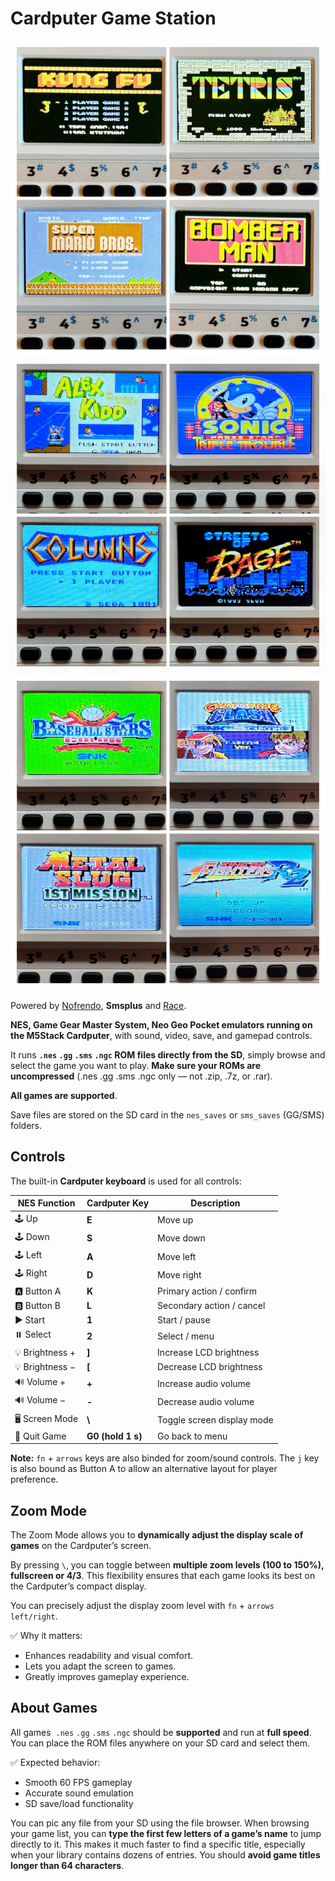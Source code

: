 # Cardputer Game Station

![NES emulator screen captures on the M5Stack Cardputer](nes_emulator_s.jpg)
![SMS emulator screen captures on the M5Stack Cardputer](sms_emulator_s.jpg)
![NGP emulator screen captures on the M5Stack Cardputer](ngp_emulator_s.jpg)


Powered by [Nofrendo](https://github.com/moononournation/arduino-nofrendo), **Smsplus** and [Race](https://github.com/libretro/RACE). 

**NES, Game Gear Master System, Neo Geo Pocket emulators running on the M5Stack Cardputer**, with sound, video, save, and gamepad controls.

It runs **`.nes` `.gg` `.sms` `.ngc` ROM files directly from the SD**, simply browse and select the game you want to play.
**Make sure your ROMs are uncompressed** (.nes .gg .sms .ngc only — not .zip, .7z, or .rar).

**All games are supported**. 

Save files are stored on the SD card in the `nes_saves` or `sms_saves` (GG/SMS) folders.

## Controls

The built-in **Cardputer keyboard** is used for all controls: 

| NES Function | Cardputer Key | Description |
|---------------|---------------|-------------|
| 🕹️ Up | **E** | Move up |
| 🕹️ Down | **S** | Move down |
| 🕹️ Left | **A** | Move left |
| 🕹️ Right | **D** | Move right |
| 🅰️ Button A | **K** | Primary action / confirm |
| 🅱️ Button B | **L** | Secondary action / cancel |
| ▶️ Start | **1** | Start / pause |
| ⏸️ Select | **2** | Select / menu |
| 💡 Brightness + | **]** | Increase LCD brightness |
| 💡 Brightness − | **[** | Decrease LCD brightness |
| 🔊 Volume + | **+** | Increase audio volume |
| 🔊 Volume − | **-** | Decrease audio volume |
| 🖥️ Screen Mode | **\\** | Toggle screen display mode |
| 🔘 Quit Game | **G0 (hold 1 s)** | Go back to menu |

**Note:** `fn` + `arrows` keys are also binded for zoom/sound controls. The `j` key is also bound as Button A to allow an alternative layout for player preference.

## Zoom Mode

The Zoom Mode allows you to **dynamically adjust the display scale of games** on the Cardputer’s screen.

By pressing `\`, you can toggle between **multiple zoom levels (100 to 150%),  fullscreen or 4/3**. This flexibility ensures that each game looks its best on the Cardputer’s compact display.

You can precisely adjust the display zoom level with `fn` + `arrows left/right`.

✅ Why it matters:

- Enhances readability and visual comfort.
- Lets you adapt the screen to games.
- Greatly improves gameplay experience.

## About Games

All games  `.nes` `.gg` `.sms` `.ngc` should be **supported** and run at **full speed**. You can place the ROM files anywhere on your SD card and select them.

✅ Expected behavior:
- Smooth 60 FPS gameplay  
- Accurate sound emulation  
- SD save/load functionality

You can pic any file from your SD using the file browser. When browsing your game list, you can **type the first few letters of a game’s name** to jump directly to it. This makes it much faster to find a specific title, especially when your library contains dozens of entries. You should **avoid game titles longer than 64 characters**.